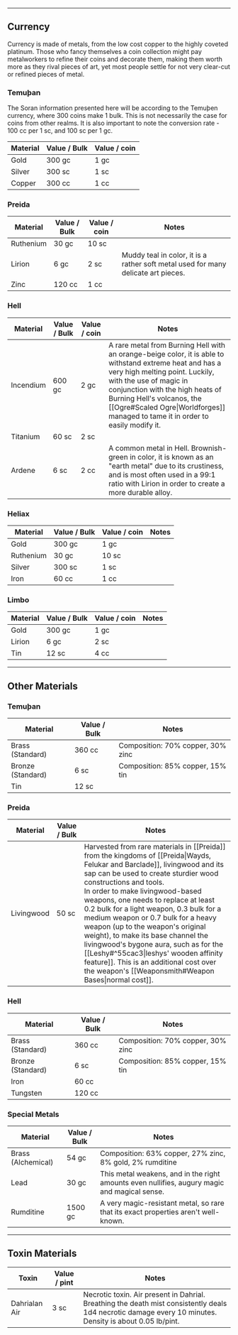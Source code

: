 -- - -
## Currency

Currency is made of metals, from the low cost copper to the highly coveted platinum. Those who fancy themselves a coin collection might pay metalworkers to refine their coins and decorate them, making them worth more as they rival pieces of art, yet most people settle for not very clear-cut or refined pieces of metal. 

### Temuþan

The Soran information presented here will be according to the Temuþen currency, where 300 coins make 1 bulk. This is not necessarily the case for coins from other realms.
It is also important to note the conversion rate - 100 cc per 1 sc, and 100 sc per 1 gc.

| **Material** | **Value / Bulk** | **Value / coin** |
| ------------ | ---------------- | ---------------- |
| Gold         | 300 gc           | 1 gc             |
| Silver       | 300 sc           | 1 sc             |
| Copper       | 300 cc           | 1 cc             |
### Preida

| **Material** | **Value / Bulk** | **Value / coin** | **Notes**                                                                         |
| ------------ | ---------------- | ---------------- | --------------------------------------------------------------------------------- |
| Ruthenium    | 30 gc            | 10 sc            |                                                                                   |
| Lirion       | 6 gc             | 2 sc             | Muddy teal in color, it is a rather soft metal used for many delicate art pieces. |
| Zinc         | 120 cc           | 1 cc             |                                                                                   |
### Hell

| **Material** | **Value / Bulk** | **Value / coin** | **Notes**                                                                                                                                                                                                                                                                                                               |
| ------------ | ---------------- | ---------------- | ----------------------------------------------------------------------------------------------------------------------------------------------------------------------------------------------------------------------------------------------------------------------------------------------------------------------- |
| Incendium    | 600 gc           | 2 gc             | A rare metal from Burning Hell with an orange-beige color, it is able to withstand extreme heat and has a very high melting point. Luckily, with the use of magic in conjunction with the high heats of Burning Hell's volcanos, the [[Ogre#Scaled Ogre\|Worldforges]] managed to tame it in order to easily modify it. |
| Titanium     | 60 sc            | 2 sc             |                                                                                                                                                                                                                                                                                                                         |
| Ardene       | 6 sc             | 2 cc             | A common metal in Hell. Brownish-green in color, it is known as an "earth metal" due to its crustiness, and is most often used in a 99:1 ratio with Lirion in order to create a more durable alloy.                                                                                                                     |

### Heliax
| **Material** | **Value / Bulk** | **Value / coin** | **Notes** |
| ------------ | ---------------- | ---------------- | --------- |
| Gold         | 300 gc           | 1 gc             |           |
| Ruthenium    | 30 gc            | 10 sc            |           |
| Silver       | 300 sc           | 1 sc             |           |
| Iron         | 60 cc            | 1 cc             |           |
### Limbo

| **Material** | **Value / Bulk** | **Value / coin** | **Notes** |
| ------------ | ---------------- | ---------------- | --------- |
| Gold         | 300 gc           | 1 gc             |           |
| Lirion       | 6 gc             | 2 sc             |           |
| Tin          | 12 sc            | 4 cc             |           |

-- - -
## Other Materials
### Temuþan
 
| **Material**      | **Value / Bulk** | **Notes**                         |
| ----------------- | ---------------- | --------------------------------- |
| Brass (Standard)  | 360 cc           | Composition: 70% copper, 30% zinc |
| Bronze (Standard) | 6 sc             | Composition: 85% copper, 15% tin  |
| Tin               | 12 sc            |                                   |
### Preida

| **Material** | **Value / Bulk** | **Notes**                                                                                                                                                                                                                                                                                                                                                                                                                                                                                                                                                                                                                   |
| ------------ | ---------------- | --------------------------------------------------------------------------------------------------------------------------------------------------------------------------------------------------------------------------------------------------------------------------------------------------------------------------------------------------------------------------------------------------------------------------------------------------------------------------------------------------------------------------------------------------------------------------------------------------------------------------- |
| Livingwood   | 50 sc            | Harvested from rare materials in [[Preida]] from the kingdoms of [[Preida\|Wayds, Felukar and Barclade]], livingwood and its sap can be used to create sturdier wood constructions and tools.<br>In order to make livingwood-based weapons, one needs to replace at least 0.2 bulk for a light weapon, 0.3 bulk for a medium weapon or 0.7 bulk for a heavy weapon (up to the weapon's original weight), to make its base channel the livingwood's bygone aura, such as for the [[Leshy#^55cac3\|leshys' wooden affinity feature]]. This is an additional cost over the weapon's [[Weaponsmith#Weapon Bases\|normal cost]]. |

### Hell

| **Material**      | **Value / Bulk** | **Notes**                                                                                                                                                   |
| ----------------- | ---------------- | ----------------------------------------------------------------------------------------------------------------------------------------------------------- |
| Brass (Standard)  | 360 cc           | Composition: 70% copper, 30% zinc                                                                                                                           |
| Bronze (Standard) | 6 sc             | Composition: 85% copper, 15% tin                                                                                                                            |
| Iron              | 60 cc            |                                                                                                                                                             |
| Tungsten          | 120 cc           |                                                                                                                                                             |

### Special Metals
 
| **Material**       | **Value / Bulk** | **Notes**                                                                                    |
| ------------------ | ---------------- | -------------------------------------------------------------------------------------------- |
| Brass (Alchemical) | 54 gc            | Composition: 63% copper, 27% zinc, 8% gold, 2% rumditine                                     |
| Lead               | 30 gc            | This metal weakens, and in the right amounts even nullifies, augury magic and magical sense. |
| Rumditine          | 1500 gc          | A very magic-resistant metal, so rare that its exact properties aren't well-known.           |
- - -
## Toxin Materials
 
| **Toxin**     | **Value / pint** | **Notes**                                                                                                                                                |
| ------------- | ---------------- | -------------------------------------------------------------------------------------------------------------------------------------------------------- |
| Dahrialan Air | 3 sc             | Necrotic toxin. Air present in Dahrial. Breathing the death mist consistently deals 1d4 necrotic damage every 10 minutes. Density is about 0.05 lb/pint. |
